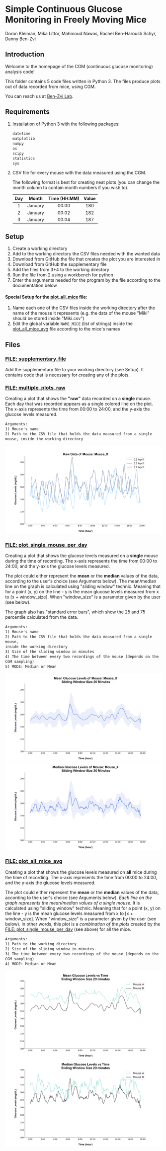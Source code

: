 # Simple Continuous Glucose Monitoring in Freely Moving Mice 

Doron Kleiman, Mika Littor, Mahmoud Nawas, Rachel Ben-Haroush Schyr, Danny Ben-Zvi 

## Introduction
Welcome to the homepage of the CGM (continuous glucose monitoring) analysis code!

This folder contains 5 code files written in Python 3.
The files produce plots out of data recorded from mice, using CGM.

You can reach us at [Ben-Zvi Lab](https://www.benzvilab.com/).

## Requirements 
1. Installation of Python 3 with the following packages:
   ```
   datetime
   matplotlib
   numpy
   os
   scipy
   statistics
   sys
   ```
2. CSV file for every mouse with the data measured using the CGM.

   The following format is best for creating neat plots 
(you can change the month column to contain month numbers if you wish to).

   | Day |  Month  | Time (HH:MM) | Value | 
   |:---:|:-------:|:------------:|:-----:|
   |  1  | January |    00:00     |  180  |
   |  2  | January |    00:02     |  182  |
   |  3  | January |    00:04     |  187  |

## Setup
1. Create a working directory
2. Add to the working directory the CSV files needed with the wanted data
3. Download from GitHub the file that creates the plot you are interested in 
4. Download from GitHub the supplementary file 
5. Add the files from 3+4 to the working directory
6. Run the file from 2 using a workbench for python
7. Enter the arguments needed for the program by the file according to the documentation below

#### Special Setup for the [plot_all_mice](plot_all_mice.py) file:
1. Name each one of the CSV files inside the working directory 
after the name of the mouse it represents 
(e.g. the data of the mouse "Miki" should be stored inside "Miki.csv")
2. Edit the global variable ```NAME_MICE``` (list of strings) inside the [plot_all_mice_avg](plot_all_mice.py) 
file according to the mice's names 

## Files
### [FILE: supplementary_file](supplementary_file.py)
Add the supplementary file to your working directory (see Setup).
It contains code that is necessary for creating any of the plots.

### [FILE: multiple_plots_raw](multiple_plots_raw.py)
Creating a plot that shows the **"raw"** data recorded on a **single** mouse. 
Each day that was recorded appears as a single colored line on the plot.
The x-axis represents the time from 00:00 to 24:00, and the y-axis the glucose levels measured.

```
Arguments:
1) Mouse's name 
2) Path to the CSV file that holds the data measured from a single mouse, inside the working directory
```

![raw_image](graphs/raw%20data%20single%20mouse.png)

### [FILE: plot_single_mouse_per_day](plot_single_mouse_per_day.py)
Creating a plot that shows the glucose levels measured on a **single** mouse
during the time of recording. The x-axis represents the time from 00:00 to 24:00, 
and the y-axis the glucose levels measured.

The plot could either represent the **mean** or the **median** values of the data, 
according to the user's choice (see Arguments below).
The mean/median line on the graph is calculated using "sliding window" technic. 
Meaning that for a point (x, y) on the line - y is the mean glucose levels 
measured from x to [x + window_size]. When "window_size" is a parameter given by
the user (see below).

The graph also has "standard error bars", which show the 25 and 75 percentile calculated from the data.
```
Arguments:
1) Mouse's name
2) Path to the CSV file that holds the data measured from a single mouse, 
inside the working directory
3) Size of the sliding window in minutes
4) The time between every two recordings of the mouse (depends on the CGM sampling)
5) MODE: Median or Mean
```

![raw_image](graphs/plot%20single%20mouse%20mean.png)
![raw_image](graphs/plot%20single%20mouse%20median.png)


### [FILE: plot_all_mice_avg](plot_all_mice.py)
Creating a plot that shows the glucose levels measured on **all** mice during
the time of recording. The x-axis represents the time from 00:00 to 24:00, 
and the y-axis the glucose levels measured. 

The plot could either represent the **mean** or the **median** values of the data, 
according to the user's choice (see Arguments below).
_Each line on the graph represents the mean/median values of a single mouse._
It is calculated using "sliding window" technic. 
Meaning that for a point (x, y) on the line - y is the mean glucose levels 
measured from x to [x + window_size]. When "window_size" is a parameter given by
the user (see below). 
In other words, this plot is a _combination of the plots_ created by the 
[FILE: plot_single_mouse_per_day](plot_single_mouse_per_day.py) (see above) for all the mice. 


```
Arguments:
1) Path to the working directory
2) Size of the sliding window in minutes.
3) The time between every two recordings of the mouse (depends on the CGM sampling)
4) MODE: Median or Mean
```

![raw_image](graphs/all%20mice%20glucose%20measurments%20mean.png)
![raw_image](graphs/all%20mice%20glucose%20measurments%20median.png)
